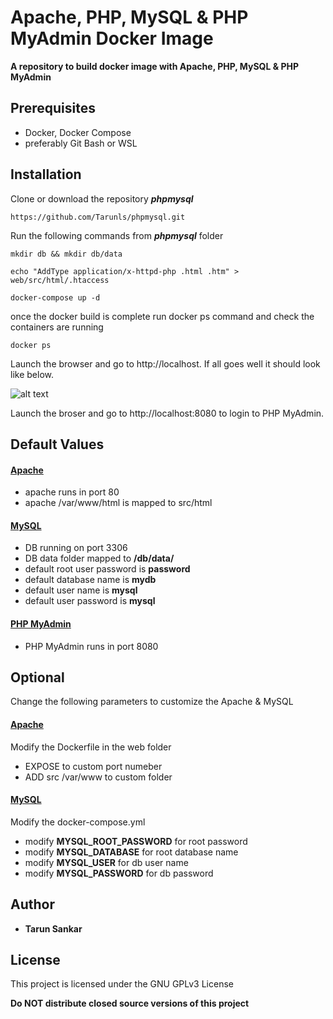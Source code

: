 # Apache, PHP, MySQL  & PHP MyAdmin Docker Image

****A repository to build docker image with Apache, PHP, MySQL & PHP MyAdmin****

## Prerequisites
- Docker, Docker Compose
- preferably  Git Bash or WSL

## Installation

Clone or download the repository ***phpmysql***

```
https://github.com/Tarunls/phpmysql.git
```

Run the following commands from ***phpmysql*** folder
```
mkdir db && mkdir db/data
```
```
echo "AddType application/x-httpd-php .html .htm" > web/src/html/.htaccess
```

```
docker-compose up -d
```

once the docker build is complete run docker ps  command and check the containers are running
```
docker ps
```
Launch the browser and go to http://localhost. If all goes well it should look like below.

![alt text](php_mysql_connection_test.png "")

Launch the broser and go to http://localhost:8080 to login to PHP MyAdmin.

## Default Values

#### <u>Apache</u>
- apache runs in port 80
- apache /var/www/html is mapped to src/html
    
#### <u>MySQL</u>
- DB running on port 3306
- DB data folder mapped to **/db/data/**
- default root user password is **password**
- default database name is **mydb**
- default user name is **mysql**
- default user password is **mysql**
  
#### <u>PHP MyAdmin</u>
- PHP MyAdmin runs in port 8080
  
## Optional

Change the following parameters to customize the Apache & MySQL 

#### <u>Apache</u>
Modify the Dockerfile in the web folder
- EXPOSE to custom port numeber
- ADD src /var/www to custom folder

#### <u>MySQL</u>
Modify the docker-compose.yml
- modify **MYSQL_ROOT_PASSWORD** for root password
- modify **MYSQL_DATABASE** for root database name
- modify **MYSQL_USER** for db user name
- modify **MYSQL_PASSWORD** for db password
  
## Author
- ****Tarun Sankar****

## License

This project is licensed under the GNU GPLv3 License

****Do NOT distribute closed source versions of this project****

